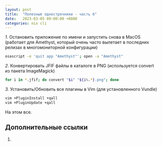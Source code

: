 ```yaml
---
layout: post
title:  "Полезные однострочники - часть 6"
date:   2023-03-05 09:00:00 +0800
categories: nix cli
---
```


*1*. Остановить приложение по имени и запустить снова в MacOS (работает для Amethyst, который очень часто вылетает в последних релизах в многомониторной конфигурации)

```sh
osascript -e 'quit app "Amethyst"'; open -a "Amethyst"
```

*2*. Конвертировать JFIF файлы в каталоге в PNG (используется convert из пакета ImageMagick)

```sh
for i in *.jfif; do convert "$i" "${i%.*}.png"; done
```

*3.* Установить/Обновить все плагины в Vim (для установленного Vundle)

```sh
vim +PluginInstall +qall
vim +PluginUpdate +qall
```

На этом все.

## Дополнительные ссылки

1. []()
